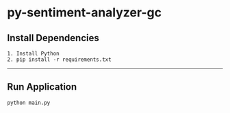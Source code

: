 # py-sentiment-analyzer-gc

## Install Dependencies
```
1. Install Python
2. pip install -r requirements.txt 
```
---
## Run Application
```
python main.py
```
